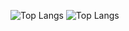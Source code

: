 ![Top Langs](https://github-readme-stats.vercel.app/api/top-langs/?username=pappouth&layout=compact&langs_count=20&bg_color=70,5BCEFA,F5A9B8,FFFFFF,F5A9B8,5BCEFA&text_color=000000&title_color=000000)
![Top Langs](https://github-readme-stats.vercel.app/api/top-langs/?username=pappouth&layout=compact&langs_count=20&bg_color=70,E40303,FF8C00,FFED00,008026,24408E,732982&text_color=ffffff&title_color=ffffff)

